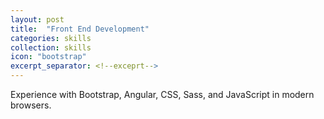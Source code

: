 ```yaml
---
layout: post
title:  "Front End Development"
categories: skills
collection: skills
icon: "bootstrap"
excerpt_separator: <!--exceprt-->
---
```

Experience with Bootstrap, Angular, CSS, Sass, and JavaScript in modern browsers.
<!--exceprt-->